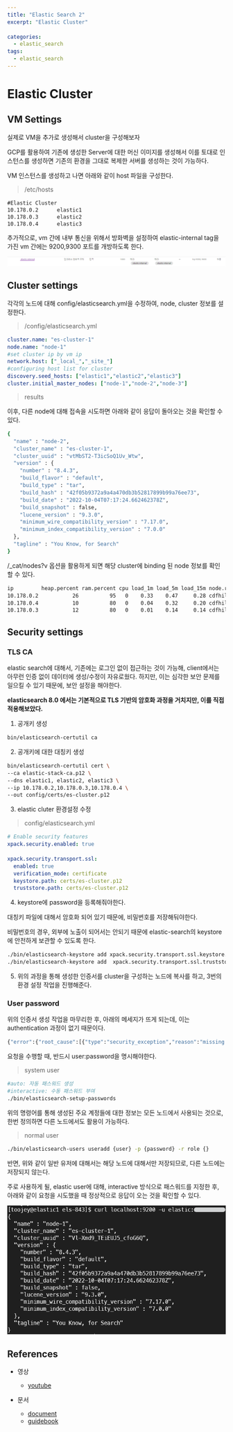 ```yaml
---
title: "Elastic Search 2"
excerpt: "Elastic Cluster"

categories:
  - elastic_search
tags:
  - elastic_search
---
```


# Elastic Cluster

## VM Settings

실제로 VM을 추가로 생성해서 cluster을 구성해보자

GCP를 활용하여 기존에 생성한 Server에 대한 머신 이미지를 생성해서 이를 토대로 인스턴스를 생성하면 기존의 환경을 그대로 복제한 서버를 생성하는 것이 가능하다.

VM 인스턴스를 생성하고 나면 아래와 같이 host 파일을 구성한다.

> /etc/hosts

```
#Elastic Cluster
10.178.0.2      elastic1
10.178.0.3      elastic2
10.178.0.4      elastic3
```

추가적으로, vm 간에 내부 통신을 위해서 방화벽을 설정하여 elastic-internal tag을 가진 vm 간에는 9200,9300 포트를 개방하도록 한다.

![elastic_internal_tag](/assets/images/elasticsearch/elastic_internal_tag.png)

## Cluster settings

각각의 노드에 대해 config/elasticsearch.yml을 수정하여, node, cluster 정보를 설정한다.

> /config/elasticsearch.yml

```yml
cluster.name: "es-cluster-1"
node.name: "node-1"
#set cluster ip by vm ip
network.host: ["_local_","_site_"]
#configuring host list for cluster
discovery.seed_hosts: ["elastic1","elastic2","elastic3"]
cluster.initial_master_nodes: ["node-1","node-2","node-3"]
```

> results 

이후, 다른 node에 대해 접속을 시도하면 아래와 같이 응답이 돌아오는 것을 확인할 수 있다.

```sh
{
  "name" : "node-2",
  "cluster_name" : "es-cluster-1",
  "cluster_uuid" : "vtMbST2-T3icSoQ1Uv_Wtw",
  "version" : {
    "number" : "8.4.3",
    "build_flavor" : "default",
    "build_type" : "tar",
    "build_hash" : "42f05b9372a9a4a470db3b52817899b99a76ee73",
    "build_date" : "2022-10-04T07:17:24.662462378Z",
    "build_snapshot" : false,
    "lucene_version" : "9.3.0",
    "minimum_wire_compatibility_version" : "7.17.0",
    "minimum_index_compatibility_version" : "7.0.0"
  },
  "tagline" : "You Know, for Search"
}
```

/_cat/nodes?v 옵션을 활용하게 되면 해당 cluster에 binding 된 node 정보를 확인할 수 있다.

```sh
ip         heap.percent ram.percent cpu load_1m load_5m load_15m node.role   master name
10.178.0.2           26          95   0    0.33    0.47     0.28 cdfhilmrstw -      node-1
10.178.0.4           10          80   0    0.04    0.32     0.20 cdfhilmrstw -      node-3
10.178.0.3           12          80   0    0.01    0.14     0.14 cdfhilmrstw *      node-2
```

## Security settings

### TLS CA

elastic search에 대해서, 기존에는 로그인 없이 접근하는 것이 가능해, client에서는 아무런 인증 없이 데이터에 생성/수정이 자유로웠다. 하지만, 이는 심각한 보안 문제를 일으킬 수 있기 때문에, 보안 설정을 해야한다.

**elasticsearch 8.0 에서는 기본적으로 TLS 기반의 암호화 과정을 거치지만, 이를 직접 적용해보았다.**

1. 공개키 생성

```sh
bin/elasticsearch-certutil ca
```

2. 공개키에 대한 대칭키 생성

```sh
bin/elasticsearch-certutil cert \
--ca elastic-stack-ca.p12 \
--dns elastic1, elastic2, elastic3 \
--ip 10.178.0.2,10.178.0.3,10.178.0.4 \
--out config/certs/es-cluster.p12
```

3. elastic cluter 환경설정 수정

> config/elasticsearch.yml

```yml
# Enable security features
xpack.security.enabled: true

xpack.security.transport.ssl:
  enabled: true
  verification_mode: certificate
  keystore.path: certs/es-cluster.p12
  truststore.path: certs/es-cluster.p12
```

4. keystore에 password을 등록해줘야한다.

대칭키 파일에 대해서 암호화 되어 있기 때문에, 비밀번호를 저장해둬야한다.

비밀번호의 경우, 외부에 노출이 되어서는 안되기 때문에 elastic-search의 keystore에 안전하게 보관할 수 있도록 한다.

```sh
./bin/elasticsearch-keystore add xpack.security.transport.ssl.keystore.secure_password
./bin/elasticsearch-keystore add  xpack.security.transport.ssl.truststore.secure_password
```

5. 위의 과정을 통해 생성한 인증서를 cluster을 구성하는 노드에 복사를 하고, 3번의 환경 설정 작업을 진행해준다.

### User password

위의 인증서 생성 작업을 마무리한 후, 아래의 메세지가 뜨게 되는데, 이는 authentication 과정이 없기 때문이다.

```sh
{"error":{"root_cause":[{"type":"security_exception","reason":"missing authentication credentials for REST request [/]","header":{"WWW-Authenticate":["Basic realm=\"security\" charset=\"UTF-8\"","ApiKey"]}}],"type":"security_exception","reason":"missing authentication credentials for REST request [/]","header":{"WWW-Authenticate":["Basic realm=\"security\" charset=\"UTF-8\"","ApiKey"]}},"status":401}
```

요청을 수행할 때, 반드시 user:password을 명시해야한다.

> system user

```sh
#auto: 자동 패스워드 생성
#interactive: 수동 패스워드 부여
./bin/elasticsearch-setup-passwords
```

위의 명령어를 통해 생성된 주요 계정들에 대한 정보는 모든 노드에서 사용되는 것으로, 한번 정의하면 다른 노드에서도 활용이 가능하다. 

> normal user

```sh
./bin/elasticsearch-users useradd {user} -p {password} -r role {}
```

반면, 위와 같이 일반 유저에 대해서는 해당 노드에 대해서만 저장되므로, 다른 노드에는 저장되지 않는다.


주로 사용하게 될, elastic user에 대해, interactive 방식으로 패스워드를 지정한 후, 아래와 같이 요청을 시도했을 때 정상적으로 응답이 오는 것을 확인할 수 있다.

![internal_access_authentication](/assets/images/elasticsearch/internal_access_authentication.png)

## References

- 영상
  - [youtube](https://www.youtube.com/watch?v=Ks0P49B4OsA&list=PLhFRZgJc2afp0gaUnQf68kJHPXLG16YCf)

- 문서
  - [document](https://www.elastic.co/guide/index.html)
  - [guidebook](https://esbook.kimjmin.net/)








